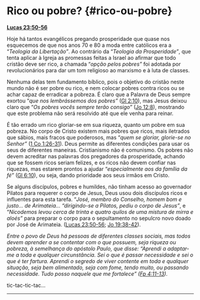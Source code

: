 # Rico ou pobre? {#rico-ou-pobre}

[**Lucas 23:50-56**](http://bibliaonline.com.br/acf/lc/23/50-56)

Hoje há tantos evangélicos pregando prosperidade que quase nos esquecemos de que nos anos 70 e 80 a moda entre católicos era a “_Teologia da Libertação”_. Ao contrário da “_Teologia da Prosperidade”_, que tenta aplicar à Igreja as promessas feitas a Israel ao afirmar que todo cristão deve ser rico, a chamada “_opção pelos pobres”_ foi adotada por revolucionários para dar um tom religioso ao marxismo e à luta de classes.

Nenhuma delas tem fundamento bíblico, pois o objetivo do cristão neste mundo não é ser pobre ou rico, e nem colocar pobres contra ricos ou se achar capaz de erradicar a pobreza. É claro que a Palavra de Deus sempre exortou “_que nos lembrássemos dos pobres”_ ([Gl 2:10](http://bibliaonline.com.br/acf/gl/2/10)), mas Jesus deixou claro que “_Os pobres vocês sempre terão consigo”_ ([Jo 12:8](http://bibliaonline.com.br/acf/jo/12/8)), mostrando que este problema não será resolvido até que ele venha para reinar.

É tão errado um rico gloriar-se em sua riqueza, quanto um pobre em sua pobreza. No corpo de Cristo existem mais pobres que ricos, mais iletrados que sábios, mais fracos que poderosos, mas “_quem se gloriar, glorie-se no Senhor”_ ([1 Co 1:26-31](http://bibliaonline.com.br/acf/1co/1/26-31)). Deus permite as diferentes condições para usar os seus de diferentes maneiras. Cristianismo não é comunismo. Os pobres não devem acreditar nas palavras dos pregadores da prosperidade, achando que se fossem ricos seriam felizes, e os ricos não devem confiar nas riquezas, mas estarem prontos a ajudar “_especialmente aos da família da fé”_ ([Gl 6:10](http://bibliaonline.com.br/acf/gl/6/10)), ou seja, dando prioridade aos seus irmãos em Cristo.

Se alguns discípulos, pobres e humildes, não tinham acesso ao governador Pilatos para requerer o corpo de Jesus, Deus usou dois discípulos ricos e influentes para esta tarefa. “_José, membro do Conselho, homem bom e justo... de Arimateia... “dirigindo-se a Pilatos, pediu o corpo de Jesus”_, e “_Nicodemos levou cerca de trinta e quatro quilos de uma mistura de mirra e aloés”_ para preparar o corpo para o sepultamento no sepulcro novo doado por José de Arimateia. ([Lucas 23:50-56](http://bibliaonline.com.br/acf/lc/23/50-56); [Jo 19:38-42](http://bibliaonline.com.br/acf/jo/19/38-42)).

_Entre o povo de Deus há pessoas de diferentes classes sociais, mas todos devem aprender a se contentar com o que possuem, seja riqueza ou pobreza, à semelhança do apóstolo Paulo, que disse: “Aprendi a adaptar-me a toda e qualquer circunstância. Sei o que é passar necessidade e sei o que é ter fartura. Aprendi o segredo de viver contente em toda e qualquer situação, seja bem alimentado, seja com fome, tendo muito, ou passando necessidade. Tudo posso naquele que me fortalece” (_[_Fp 4:11-13_](http://bibliaonline.com.br/acf/fp/4/11-13)_)._

tic-tac-tic-tac...

*****
